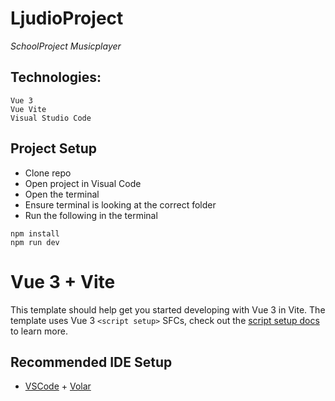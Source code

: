 # LjudioProject

_SchoolProject_
_Musicplayer_

## Technologies:

```
Vue 3
Vue Vite
Visual Studio Code
```

## Project Setup

- Clone repo
- Open project in Visual Code
- Open the terminal
- Ensure terminal is looking at the correct folder
- Run the following in the terminal

```
npm install
npm run dev
```


# Vue 3 + Vite

This template should help get you started developing with Vue 3 in Vite. The template uses Vue 3 `<script setup>` SFCs, check out the [script setup docs](https://v3.vuejs.org/api/sfc-script-setup.html#sfc-script-setup) to learn more.

## Recommended IDE Setup

- [VSCode](https://code.visualstudio.com/) + [Volar](https://marketplace.visualstudio.com/items?itemName=johnsoncodehk.volar)
